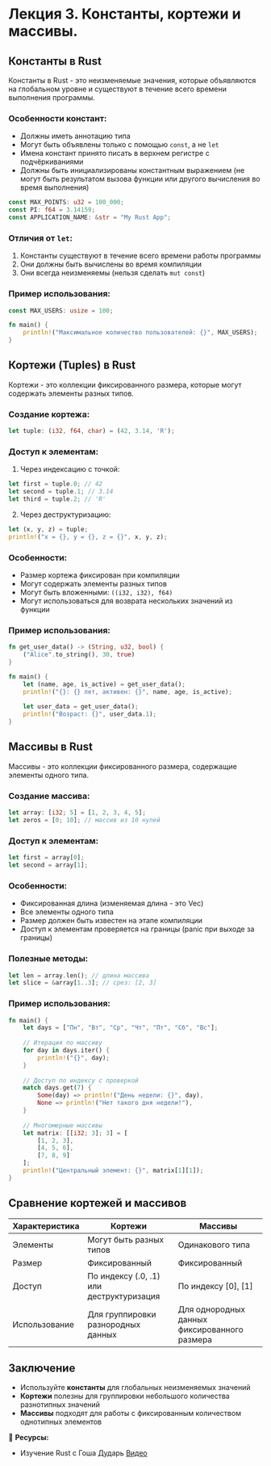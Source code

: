 # Лекция 3. Константы, кортежи и массивы.

## Константы в Rust

Константы в Rust - это неизменяемые значения, которые объявляются на глобальном уровне и существуют в течение всего времени выполнения программы.

### Особенности констант:
- Должны иметь аннотацию типа
- Могут быть объявлены только с помощью `const`, а не `let`
- Имена констант принято писать в верхнем регистре с подчёркиваниями
- Должны быть инициализированы константным выражением (не могут быть результатом вызова функции или другого вычисления во время выполнения)

```rust
const MAX_POINTS: u32 = 100_000;
const PI: f64 = 3.14159;
const APPLICATION_NAME: &str = "My Rust App";
```

### Отличия от `let`:
1. Константы существуют в течение всего времени работы программы
2. Они должны быть вычислены во время компиляции
3. Они всегда неизменяемы (нельзя сделать `mut const`)

### Пример использования:
```rust
const MAX_USERS: usize = 100;

fn main() {
    println!("Максимальное количество пользователей: {}", MAX_USERS);
}
```

## Кортежи (Tuples) в Rust

Кортежи - это коллекции фиксированного размера, которые могут содержать элементы разных типов.

### Создание кортежа:
```rust
let tuple: (i32, f64, char) = (42, 3.14, 'R');
```

### Доступ к элементам:
1. Через индексацию с точкой:
```rust
let first = tuple.0; // 42
let second = tuple.1; // 3.14
let third = tuple.2; // 'R'
```

2. Через деструктуризацию:
```rust
let (x, y, z) = tuple;
println!("x = {}, y = {}, z = {}", x, y, z);
```

### Особенности:
- Размер кортежа фиксирован при компиляции
- Могут содержать элементы разных типов
- Могут быть вложенными: `((i32, i32), f64)`
- Могут использоваться для возврата нескольких значений из функции

### Пример использования:
```rust
fn get_user_data() -> (String, u32, bool) {
    ("Alice".to_string(), 30, true)
}

fn main() {
    let (name, age, is_active) = get_user_data();
    println!("{}: {} лет, активен: {}", name, age, is_active);
    
    let user_data = get_user_data();
    println!("Возраст: {}", user_data.1);
}
```

## Массивы в Rust

Массивы - это коллекции фиксированного размера, содержащие элементы одного типа.

### Создание массива:
```rust
let array: [i32; 5] = [1, 2, 3, 4, 5];
let zeros = [0; 10]; // массив из 10 нулей
```

### Доступ к элементам:
```rust
let first = array[0];
let second = array[1];
```

### Особенности:
- Фиксированная длина (изменяемая длина - это Vec<T>)
- Все элементы одного типа
- Размер должен быть известен на этапе компиляции
- Доступ к элементам проверяется на границы (panic при выходе за границы)

### Полезные методы:
```rust
let len = array.len(); // длина массива
let slice = &array[1..3]; // срез: [2, 3]
```

### Пример использования:
```rust
fn main() {
    let days = ["Пн", "Вт", "Ср", "Чт", "Пт", "Сб", "Вс"];
    
    // Итерация по массиву
    for day in days.iter() {
        println!("{}", day);
    }
    
    // Доступ по индексу с проверкой
    match days.get(7) {
        Some(day) => println!("День недели: {}", day),
        None => println!("Нет такого дня недели!"),
    }
    
    // Многомерные массивы
    let matrix: [[i32; 3]; 3] = [
        [1, 2, 3],
        [4, 5, 6],
        [7, 8, 9]
    ];
    println!("Центральный элемент: {}", matrix[1][1]);
}
```

## Сравнение кортежей и массивов

| Характеристика | Кортежи | Массивы |
|----------------|---------|---------|
| Элементы | Могут быть разных типов | Одинакового типа |
| Размер | Фиксированный | Фиксированный |
| Доступ | По индексу (.0, .1) или деструктуризация | По индексу [0], [1] |
| Использование | Для группировки разнородных данных | Для однородных данных фиксированного размера |

## Заключение

- Используйте **константы** для глобальных неизменяемых значений
- **Кортежи** полезны для группировки небольшого количества разнотипных значений
- **Массивы** подходят для работы с фиксированным количеством однотипных элементов

🚀 **Ресурсы:**
- Изучение Rust с Гоша Дударь [Видео](https://www.youtube.com/watch?v=WSxAJJes20A&list=PL0lO_mIqDDFU_3UaxCF6p98ELxXpAyHpW&index=3)